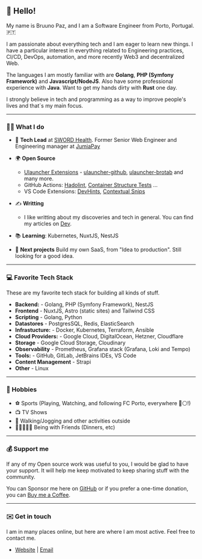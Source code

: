 ## 👋 Hello!

My name is Bruuno Paz, and I am a Software Engineer from Porto, Portugal. 🇵🇹

I am passionate about everything tech and I am eager to learn new things. I have a particular interest in everything related to Engineering practices, CI/CD, DevOps, automation, and more recently Web3 and decentralized Web.

The languages I am mostly familiar with are **Golang**, **PHP (Symfony Framework)** and **Javascript/NodeJS**. Also have some professional experience with **Java**. Want to get my hands dirty with **Rust** one day.

I strongly believe in tech and programming as a way to improve people's lives and that´s my main focus.

---

### 👨‍💻 What I do

* :briefcase: **Tech Lead** at [SWORD Health](https://swordhealth.com/). Former Senior Web Engineer and Engineering manager at [JumiaPay](https://pay.jumia.com.ng)


* 🌍 **Open Source**
  * [Ulauncher Extensions](https://ext.ulauncher.io/) - [ulauncher-github](https://github.com/brpaz/ulauncher-github), [ulauncher-brotab](https://ext.ulauncher.io/-/github-brpaz-ulauncher-brotab) and many more.
  * GitHub Actions: [Hadolint](https://github.com/brpaz/hadolint-action), [Container Structure Tests](https://github.com/brpaz/structure-tests-action) ...
  * VS Code Extensions: [DevHints](https://marketplace.visualstudio.com/items?itemName=brpaz.devhints), [Contextual Snips](https://github.com/brpaz/vscode-contextual-snips)

* ✍️ **Writting**
  * I like writting about my discoveries and tech in general. You can find my articles on [Dev](https://dev.to/brpaz).
* 📚 **Learning**: Kubernetes, NuxtJS, NestJS
* 🚧 **Next projects** Build my own SaaS, from "Idea to production". Still looking for a good idea.

---

### :computer: Favorite Tech Stack

These are my favorite tech stack for building all kinds of stuff.

* **Backend:** - Golang, PHP (Symfony Framework), NestJS
* **Frontend** - NuxtJS, Astro (static sites) and Tailwind CSS
* **Scripting** - Golang, Python
* **Datastores** - PostgresSQL, Redis, ElasticSearch
* **Infrastucture:** -  Docker, Kubernetes, Terraform, Ansible
* **Cloud Providers:** - Google Cloud, DigitalOcean, Hetzner, Cloudflare
* **Storage** - Google Cloud Storage, Cloudinary
* **Observability** -  Prometheus, Grafana stack (Grafana, Loki and Tempo)
* **Tools:** - GitHub, GitLab, JetBrains IDEs, VS Code
* **Content Management** - Strapi
* **Other** - Linux

---

### 🌅 Hobbies

* ⚽ Sports (Playing, Watching, and following FC Porto, everywhere 🔵⚪!)
* 📺 TV Shows
* 🏃 Walking/Jogging and other activities outside
* 🧑🏻‍🤝‍🧑🏽 Being with Friends (Dinners, etc)

---

### 💰 Support me

If any of my Open source work was useful to you, I would be glad to have your support. It will help me keep motivated to keep sharing stuff with the community.

You can Sponsor me here on [GitHub](https://github.com/sponsors/brpaz) or if you prefer a one-time donation, you can [Buy me a Coffee](https://www.buymeacoffee.com/Z1Bu6asGV).



---

### :envelope: Get in touch

I am in many places online, but here are where I am most active. Feel free to contact me.

* [Website](https://brunopaz.dev) | [Email](oss@brunopaz.dev)

